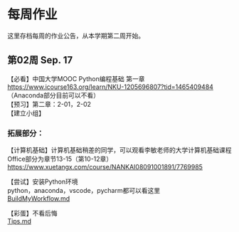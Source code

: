 # 每周作业
这里存档每周的作业公告，从本学期第二周开始。  

## 第02周 Sep. 17
【必看】中国大学MOOC Python编程基础 第一章  
https://www.icourse163.org/learn/NKU-1205696807?tid=1465409484  
（Anaconda部分目前可以不看）  
【预习】第二章：2-01，2-02  
【建立小组】  
  
### 拓展部分：
【计算机基础】计算机基础稍差的同学，可以观看李敏老师的大学计算机基础课程  
Office部分为章节13-15（第10-12章）  
https://www.xuetangx.com/course/NANKAI08091001891/7769985  
  
【尝试】安装Python环境  
python，anaconda，vscode，pycharm都可以看这里  
[BuildMyWorkflow.md](/BuildMyWorkflow.md)  
  
【彩蛋】不看后悔  
[Tips.md](/Tips.md)  
